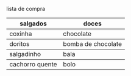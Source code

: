 <p> lista de compra</p>
<table>
    <thead>
        <tr>
            <th>salgados</th>
            <th>doces</th>
        </tr>
    </thead>
    <tbody>
        <tr>
            <td>coxinha</td>
            <td>chocolate</td>
        </tr>
    <tbody>
     <tbody>
        <tr>
            <td>doritos</td>
            <td>bomba de chocolate</td>
        </tr>
    <tbody>
     <tbody>
        <tr>
            <td>salgadinho</td>
            <td>bala</td>
        </tr>
    <tbody>
     <tbody>
        <tr>
            <td>cachorro quente</td>
            <td>bolo</td>
        </tr>
    <tbody>
</table>